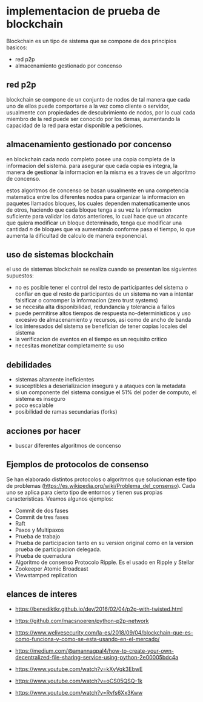 # implementacion de prueba de blockchain

Blockchain es un tipo de sistema que se compone de dos principios basicos:

- red p2p
- almacenamiento gestionado por concenso

## red p2p

blockchain se compone de un conjunto de nodos de tal manera que cada uno de ellos
puede comportarse a la vez como cliente o servidor, usualmente con propiedades de
descubrimiento de nodos, por lo cual cada miembro de la red puede ser conocido por
los demas, aumentando la capacidad de la red para estar disponible a peticiones.

## almacenamiento gestionado por concenso

en blockchain cada nodo completo posee una copia completa de la informacion del
sistema. para asegurar que cada copia es integra, la manera de gestionar la
informacion en la misma es a traves de un algoritmo de concenso.

estos algoritmos de concenso se basan usualmente en una competencia matematica
entre los diferentes nodos para organizar la informacion en paquetes llamados
bloques, los cuales dependen matematicamente unos de otros, haciendo que cada
bloque tenga a su vez la informacion suficiente para validar los datos anteriores,
lo cual hace que un atacante que quiera modificar un bloque determinado, tenga
que modificar una cantidad _n_ de bloques que va aumentando conforme pasa el tiempo,
lo que aumenta la dificultad de calculo de manera exponencial.


## uso de sistemas blockchain

el uso de sistemas blockchain se realiza cuando se presentan los siguientes
supuestos:

- no es posible tener el control del resto de participantes del sistema o
confiar en que el resto de participantes de un sistema no van a intentar
falsificar o corromper la informacion (zero trust systems)
- se necesita alta disponibilidad, redundancia y tolerancia a fallos
- puede permitirse altos tiempos de respuesta no-deterministicos y uso excesivo
de almacenamiento y recursos, asi­ como de ancho de banda
- los interesados del sistema se benefician de tener copias locales del sistema
- la verificacion de eventos en el tiempo es un requisito critico
- necesitas monetizar completamente su uso

## debilidades

- sistemas altamente ineficientes
- susceptibles a deserializacion insegura y a ataques con la metadata
- si un componente del sistema consigue el 51% del poder de computo, el sistema es inseguro
- poco escalable
- posibilidad de ramas secundarias (forks)


## acciones por hacer

- buscar diferentes algoritmos de concenso

## Ejemplos de protocolos de consenso 

Se han elaborado distintos protocolos o algoritmos que solucionan este tipo de problemas (https://es.wikipedia.org/wiki/Problema_del_consenso). 
Cada uno se aplica para cierto tipo de entornos y tienen sus propias caracteristicas. Veamos algunos ejemplos:

- Commit de dos fases
- Commit de tres fases
- Raft
- Paxos y Multipaxos
- Prueba de trabajo
- Prueba de participacion tanto en su version original como en la version prueba de participacion delegada.
- Prueba de quemadura
- Algoritmo de consenso Protocolo Ripple. Es el usado en Ripple y Stellar
- Zookeeper Atomic Broadcast
- Viewstamped replication

## elances de interes

- https://benediktkr.github.io/dev/2016/02/04/p2p-with-twisted.html
- https://github.com/macsnoeren/python-p2p-network
- https://www.welivesecurity.com/la-es/2018/09/04/blockchain-que-es-como-funciona-y-como-se-esta-usando-en-el-mercado/

- https://medium.com/@amannagpal4/how-to-create-your-own-decentralized-file-sharing-service-using-python-2e00005bdc4a
- https://www.youtube.com/watch?v=kXyVqk3EbwE
- https://www.youtube.com/watch?v=oCS05QSQ-1k
- https://www.youtube.com/watch?v=Rvfs6Xx3Kww
